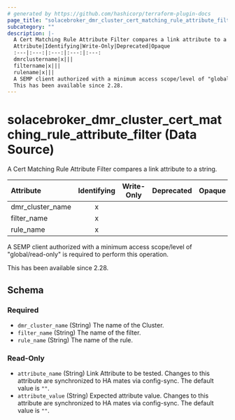 ```yaml
---
# generated by https://github.com/hashicorp/terraform-plugin-docs
page_title: "solacebroker_dmr_cluster_cert_matching_rule_attribute_filter Data Source - solacebroker"
subcategory: ""
description: |-
  A Cert Matching Rule Attribute Filter compares a link attribute to a string.
  Attribute|Identifying|Write-Only|Deprecated|Opaque
  :---|:---:|:---:|:---:|:---:
  dmrclustername|x|||
  filtername|x|||
  rulename|x|||
  A SEMP client authorized with a minimum access scope/level of "global/read-only" is required to perform this operation.
  This has been available since 2.28.
---
```


# solacebroker_dmr_cluster_cert_matching_rule_attribute_filter (Data Source)

A Cert Matching Rule Attribute Filter compares a link attribute to a string.


Attribute|Identifying|Write-Only|Deprecated|Opaque
:---|:---:|:---:|:---:|:---:
dmr_cluster_name|x|||
filter_name|x|||
rule_name|x|||



A SEMP client authorized with a minimum access scope/level of "global/read-only" is required to perform this operation.

This has been available since 2.28.



<!-- schema generated by tfplugindocs -->
## Schema

### Required

- `dmr_cluster_name` (String) The name of the Cluster.
- `filter_name` (String) The name of the filter.
- `rule_name` (String) The name of the rule.

### Read-Only

- `attribute_name` (String) Link Attribute to be tested. Changes to this attribute are synchronized to HA mates via config-sync. The default value is `""`.
- `attribute_value` (String) Expected attribute value. Changes to this attribute are synchronized to HA mates via config-sync. The default value is `""`.
